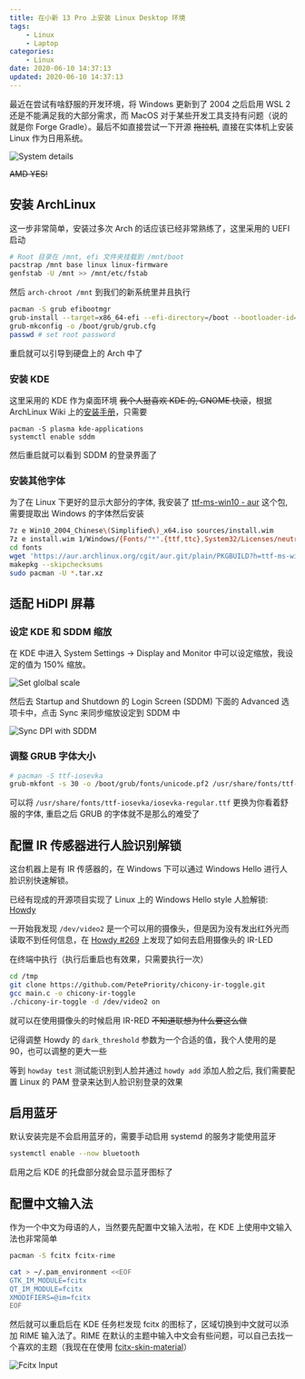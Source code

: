 ```yaml
---
title: 在小新 13 Pro 上安装 Linux Desktop 环境
tags:
    - Linux
    - Laptop
categories:
    - Linux
date: 2020-06-10 14:37:13
updated: 2020-06-10 14:37:13
---
```

最近在尝试有啥舒服的开发环境，将 Windows 更新到了 2004 之后启用 WSL 2 还是不能满足我的大部分需求，而 MacOS 对于某些开发工具支持有问题（说的就是你 Forge Gradle）。最后不如直接尝试一下开源 ~~拖拉机~~, 直接在实体机上安装 Linux 作为日用系统。

<!--more-->

![System details](https://i.loli.net/2020/06/10/XwPjD2lumSvqbLo.png)

~~AMD YES!~~

## 安装 ArchLinux

这一步非常简单，安装过多次 Arch 的话应该已经非常熟练了，这里采用的 UEFI 启动

```bash
# Root 目录在 /mnt, efi 文件夹挂载到 /mnt/boot
pacstrap /mnt base linux linux-firmware
genfstab -U /mnt >> /mnt/etc/fstab
```

然后 `arch-chroot /mnt` 到我们的新系统里并且执行

```bash
pacman -S grub efibootmgr
grub-install --target=x86_64-efi --efi-directory=/boot --bootloader-id=grub
grub-mkconfig -o /boot/grub/grub.cfg
passwd # set root password
```

重启就可以引导到硬盘上的 Arch 中了

### 安装 KDE

这里采用的 KDE 作为桌面环境 ~~我个人挺喜欢 KDE 的, GNOME 快滚~~，根据 ArchLinux Wiki 上的[安装手册](https://wiki.archlinux.org/index.php/KDE)，只需要

```
pacman -S plasma kde-applications
systemctl enable sddm
```

然后重启就可以看到 SDDM 的登录界面了

### 安装其他字体

为了在 Linux 下更好的显示大部分的字体, 我安装了 [ttf-ms-win10 - aur](https://aur.archlinux.org/packages/ttf-ms-win10/)  这个包, 需要提取出 Windows 的字体然后安装

```bash
7z e Win10_2004_Chinese\(Simplified\)_x64.iso sources/install.wim
7z e install.wim 1/Windows/{Fonts/"*".{ttf,ttc},System32/Licenses/neutral/"*"/"*"/license.rtf} -ofonts/
cd fonts
wget 'https://aur.archlinux.org/cgit/aur.git/plain/PKGBUILD?h=ttf-ms-win10' -O PKGBUILD
makepkg --skipchecksums
sudo pacman -U *.tar.xz
```

## 适配 HiDPI 屏幕

### 设定 KDE 和 SDDM 缩放

在 KDE 中进入 System Settings -> Display and Monitor 中可以设定缩放，我设定的值为 150% 缩放。

![Set glolbal scale](https://i.loli.net/2020/06/10/1zfCoXTa8yJdUYu.png)

然后去 Startup and Shutdown 的 Login Screen (SDDM) 下面的 Advanced 选项卡中，点击 Sync 来同步缩放设定到 SDDM 中

![Sync DPI with SDDM](https://i.loli.net/2020/06/10/ag5pcoxHsPhObut.png)

### 调整 GRUB 字体大小

```bash
# pacman -S ttf-iosevka
grub-mkfont -s 30 -o /boot/grub/fonts/unicode.pf2 /usr/share/fonts/ttf-iosevka/iosevka-regular.ttf
```

可以将 `/usr/share/fonts/ttf-iosevka/iosevka-regular.ttf` 更换为你看着舒服的字体, 重启之后 GRUB 的字体就不是那么的难受了

## 配置 IR 传感器进行人脸识别解锁

这台机器上是有 IR 传感器的，在 Windows 下可以通过 Windows Hello 进行人脸识别快速解锁。

已经有现成的开源项目实现了 Linux 上的  Windows Hello style 人脸解锁: [Howdy](https://github.com/boltgolt/howdy)

一开始我发现 `/dev/video2` 是一个可以用的摄像头，但是因为没有发出红外光而读取不到任何信息，在 [Howdy #269](https://github.com/boltgolt/howdy/issues/269) 上发现了如何去启用摄像头的 IR-LED

在终端中执行（执行后重启也有效果，只需要执行一次）

```bash
cd /tmp
git clone https://github.com/PetePriority/chicony-ir-toggle.git
gcc main.c -o chicony-ir-toggle
./chicony-ir-toggle -d /dev/video2 on
```

就可以在使用摄像头的时候启用 IR-RED ~~不知道联想为什么要这么做~~

记得调整 Howdy 的 `dark_threshold` 参数为一个合适的值，我个人使用的是 90，也可以调整的更大一些

等到 `howday test` 测试能识别到人脸并通过 `howdy add` 添加人脸之后, 我们需要配置 Linux 的 PAM 登录来达到人脸识别登录的效果

## 启用蓝牙

默认安装完是不会启用蓝牙的，需要手动启用 systemd 的服务才能使用蓝牙

```bash
systemctl enable --now bluetooth
```

启用之后 KDE 的托盘部分就会显示蓝牙图标了

## 配置中文输入法

作为一个中文为母语的人，当然要先配置中文输入法啦，在 KDE 上使用中文输入法也非常简单

```bash
pacman -S fcitx fcitx-rime

cat > ~/.pam_environment <<EOF
GTK_IM_MODULE=fcitx
QT_IM_MODULE=fcitx
XMODIFIERS=@im=fcitx
EOF
```

然后就可以重启后在 KDE 任务栏发现 fcitx 的图标了，区域切换到中文就可以添加 RIME 输入法了。RIME 在默认的主题中输入中文会有些问题，可以自己去找一个喜欢的主题（我现在在使用 [fcitx-skin-material](https://github.com/hrko99/fcitx-skin-material)）

![Fcitx Input](https://i.loli.net/2020/06/10/qayKLB2RAdeIf3m.png)

